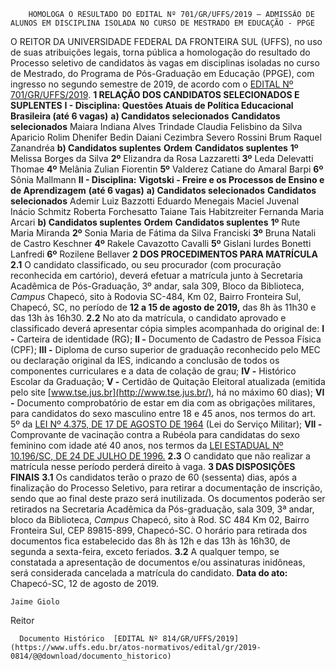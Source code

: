         HOMOLOGA O RESULTADO DO EDITAL Nº 701/GR/UFFS/2019 – ADMISSÃO DE ALUNOS EM DISCIPLINA ISOLADA NO CURSO DE MESTRADO EM EDUCAÇÃO - PPGE  

 O REITOR DA UNIVERSIDADE FEDERAL DA FRONTEIRA SUL (UFFS), no uso de suas atribuições legais, torna pública a homologação do resultado do Processo seletivo de candidatos às vagas em disciplinas isoladas no curso de Mestrado, do Programa de Pós-Graduação em Educação (PPGE), com ingresso no segundo semestre de 2019, de acordo com o [EDITAL Nº 701/GR/UFFS/2019](https://www.uffs.edu.br/atos-normativos/edital/gr/2019-0701).  **1 RELAÇÃO DOS CANDIDATOS SELECIONADOS E SUPLENTES** **I - Disciplina: Questões Atuais de Política Educacional Brasileira (até 6 vagas)** **a) Candidatos selecionados**     **Candidatos selecionados**     Maiara Indiana Alves Trindade     Claudia Felisbino da Silva     Aparicio Rolim     Dhenifer Bedin     Daiani Cezimbra Severo Rossini Brum     Raquel Zanandréa     **b) Candidatos suplentes**     **Ordem**   **Candidatos suplentes**     **1º**    Melissa Borges da Silva     **2º**    Elizandra da Rosa Lazzaretti     **3º**    Leda Delevatti Thomae     **4º**    Melânia Zulian Fiorentin     **5º**    Valderez Catiane do Amaral Barpi     **6º**    Sônia Mallmann     **II - Disciplina:**  **Vigotski - Freire e os Processos de Ensino e de Aprendizagem**  **(até 6 vagas)** **a) Candidatos selecionados**     **Candidatos selecionados**     Ademir Luiz Bazzotti     Eduardo Menegais Maciel     Juvenal Inácio Schmitz     Roberta Forchesatto     Taiane Tais Habitzreiter     Fernanda Maria Arcari     **b) Candidatos suplentes**     **Ordem**   **Candidatos suplentes**     **1º**    Rute Maria Miranda     **2º**    Sonia Maria de Fátima da Silva Franciski     **3º**    Bruna Natali de Castro Keschner     **4º**    Rakele Cavazotto Cavalli     **5º**    Gislani Iurdes Bonetti Lanfredi     **6º**    Rozilene Bellaver      **2 DOS PROCEDIMENTOS PARA MATRÍCULA** **2.1**  O candidato classificado, ou seu procurador (com procuração reconhecida em cartório), deverá efetuar a matrícula junto à Secretaria Acadêmica de Pós-Graduação, 3º andar, sala 309, Bloco da Biblioteca, *Campus*  Chapecó, sito à Rodovia SC-484, Km 02, Bairro Fronteira Sul, Chapecó, SC, no período de **12 a 15 de agosto de 2019,** das 8h às 11h30 e das 13h às 16h30. **2.2**  No ato da matrícula, o candidato aprovado e classificado deverá apresentar cópia simples acompanhada do original de: **I -**  Carteira de identidade (RG); **II -**  Documento de Cadastro de Pessoa Física (CPF); **III -**  Diploma de curso superior de graduação reconhecido pelo MEC ou declaração original da IES, indicando a conclusão de todos os componentes curriculares e a data de colação de grau; **IV -**  Histórico Escolar da Graduação; **V -**  Certidão de Quitação Eleitoral atualizada (emitida pelo site [www.tse.jus.br](http://www.tse.jus.br/), há no máximo 60 dias); **VI -**  Documento comprobatório de estar em dia com as obrigações militares, para candidatos do sexo masculino entre 18 e 45 anos, nos termos do art. 5º da [LEI Nº 4.375, DE 17 DE AGOSTO DE 1964](http://www.planalto.gov.br/ccivil_03/LEIS/L4375.htm) (Lei do Serviço Militar); **VII -**  Comprovante de vacinação contra a Rubéola para candidatas do sexo feminino com idade até 40 anos, nos termos da [LEI ESTADUAL Nº 10.196/SC, DE 24 DE JULHO DE 1996.](http://leis.alesc.sc.gov.br/html/1996/10196_1996_lei.html) **2.3**  O candidato que não realizar a matrícula nesse período perderá direito à vaga.  **3 DAS DISPOSIÇÕES FINAIS** **3.1**  Os candidatos terão o prazo de 60 (sessenta) dias, após a finalização do Processo Seletivo, para retirar a documentação de inscrição, sendo que ao final deste prazo será inutilizada. Os documentos poderão ser retirados na Secretaria Acadêmica da Pós-graduação, sala 309, 3ª andar, bloco da Biblioteca, *Campus*  Chapecó, sito à Rod. SC 484 Km 02, Bairro Fronteira Sul, CEP 89815-899, Chapecó-SC. O horário para retirada dos documentos fica estabelecido das 8h às 12h e das 13h às 16h30, de segunda a sexta-feira, exceto feriados. **3.2**  A qualquer tempo, se constatada a apresentação de documentos e/ou assinaturas inidôneas, será considerada cancelada a matrícula do candidato.        **Data do ato:** Chapecó-SC, 12 de agosto de 2019.   
 

    Jaime Giolo   
 Reitor 

      Documento Histórico  [EDITAL Nº 814/GR/UFFS/2019](https://www.uffs.edu.br/atos-normativos/edital/gr/2019-0814/@@download/documento_historico)     
      